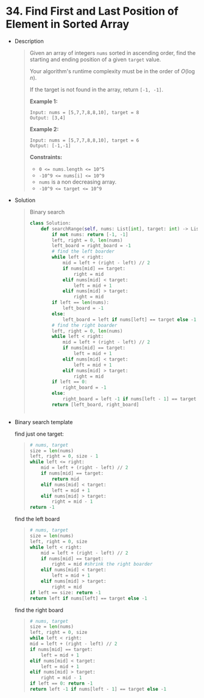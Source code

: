 # 34. Find First and Last Position of Element in Sorted Array

- Description

  > Given an array of integers `nums` sorted in ascending order, find the starting and ending position of a given `target` value.
  >
  > Your algorithm's runtime complexity must be in the order of *O*(log *n*).
  >
  > If the target is not found in the array, return `[-1, -1]`.
  >
  > **Example 1:**
  >
  > ```
  > Input: nums = [5,7,7,8,8,10], target = 8
  > Output: [3,4]
  > ```
  >
  > **Example 2:**
  >
  > ```
  > Input: nums = [5,7,7,8,8,10], target = 6
  > Output: [-1,-1]
  > ```
  >
  >  
  >
  > **Constraints:**
  >
  > - `0 <= nums.length <= 10^5`
  > - `-10^9 <= nums[i] <= 10^9`
  > - `nums` is a non decreasing array.
  > - `-10^9 <= target <= 10^9`

- Solution

  > Binary search
  >
  > ```python
  > class Solution:
  >     def searchRange(self, nums: List[int], target: int) -> List[int]:
  >         if not nums: return [-1, -1]
  >         left, right = 0, len(nums)
  >         left_board = right_board = -1
  >         # find the left boarder
  >         while left < right:
  >             mid = left + (right - left) // 2
  >             if nums[mid] == target:
  >                 right = mid
  >             elif nums[mid] < target:
  >                 left = mid + 1
  >             elif nums[mid] > target:
  >                 right = mid
  >         if left == len(nums):
  >             left_board = -1
  >         else:
  >             left_board = left if nums[left] == target else -1
  >         # find the right boarder
  >         left, right = 0, len(nums)
  >         while left < right:
  >             mid = left + (right - left) // 2
  >             if nums[mid] == target:
  >                 left = mid + 1
  >             elif nums[mid] < target:
  >                 left = mid + 1
  >             elif nums[mid] > target:
  >                 right = mid
  >         if left == 0: 
  >             right_board = -1
  >         else:
  >             right_board = left -1 if nums[left - 1] == target else -1
  >         return [left_board, right_board]
  >             
  > ```

- Binary search template

  find just one target:

  > ```python
  > # nums, target
  > size = len(nums)
  > left, right = 0, size - 1
  > while left <= right:
  > 	mid = left + (right - left) // 2
  > 	if nums[mid] == target:
  > 		return mid
  > 	elif nums[mid] < target:
  > 		left = mid + 1
  > 	elif nums[mid] > target:
  > 		right = mid - 1
  > return -1
  > ```

  find the left board

  > ```python
  > # nums, target
  > size = len(nums)
  > left, right = 0, size
  > while left < right:
  > 	mid = left + (right - left) // 2
  > 	if nums[mid] == target:
  > 		right = mid #shrink the right boarder
  > 	elif nums[mid] < target:
  > 		left = mid + 1
  > 	elif nums[mid] > target:
  > 		right = mid
  > if left == size: return -1
  > return left if nums[left] == target else -1
  > ```

  find the right board

  >```python
  ># nums, target
  >size = len(nums)
  >left, right = 0, size
  >while left < right:
  >	mid = left + (right - left) // 2
  >	if nums[mid] == target:
  >		left = mid + 1
  >	elif nums[mid] < target:
  >		left = mid + 1
  >	elif nums[mid] > target:
  >		right = mid - 1
  >if left == 0: return -1
  >return left -1 if nums[left - 1] == target else -1
  >```

  